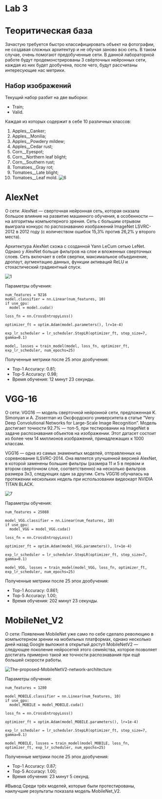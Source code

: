# Lab 3
# Теоритическая база
Зачастую требуется быстро классифицировать объект на фотографии, не создавая сложных архитектур и не обучая заново всю сеть. В таком случае, очень помогают предобученные сети. 
В данной лабораторной работе будут продемонстрированы 3 свёрточных нейронных сети, каждая из них будет дообучена, после чего, будут рассчитаны интересующие нас метрики.
## Набор изображений
Текущий набор разбит на две выборки:
 * Train;
 * Valid.
 
Каждая из которых содержит в себе 10 различных классов:
1. Apples__Canker;
2. Apples__Monilia;
3. Apples__Powdery mildew;
4. Apples__Сedar rust;
5. Corn__Eyespot;
6. Corn__Northern leaf blight;
7. Corn__Southern rust;
8. Tomatoes__Gray rot;
9. Tomatoes__Late blight;
10. Tomatoes__Leaf mold.
![6](https://user-images.githubusercontent.com/82668230/205057629-c4a4c0f1-af1b-4e70-b334-0a6184a42a20.jpg)

# AlexNet
О сети: AlexNet — сверточная нейронная сеть, которая оказала большое влияние на развитие машинного обучения, в особенности — на алгоритмы компьютерного зрения. Сеть с большим отрывом выиграла конкурс по распознаванию изображений ImageNet LSVRC-2012 в 2012 году (с количеством ошибок 15,3% против 26,2% у второго места).

Архитектура AlexNet схожа с созданной Yann LeCum сетью LeNet. Однако у AlexNet больше фильтров на слое и вложенных сверточных слоев. Сеть включает в себя свертки, максимальное объединение, дропаут, аугментацию данных, функции активаций ReLU и стохастический градиентный спуск.

![1](https://user-images.githubusercontent.com/82668230/205058643-81e36989-dae1-49b6-b827-a8dccd975cbb.png)

Параметры обучения:
  ```
num_features = 9216
model.classifier = nn.Linear(num_features, 10)
if use_gpu:
    model = model.cuda()

loss_fn = nn.CrossEntropyLoss()

optimizer_ft = optim.Adam(model.parameters(), lr=1e-4)

exp_lr_scheduler = lr_scheduler.StepLR(optimizer_ft, step_size=7, gamma=0.1)
```
  ```
model, losses = train_model(model, loss_fn, optimizer_ft, exp_lr_scheduler, num_epochs=25)
```
Полученные метрики после 25 эпох дообучения:
* Top-1 Accuracy: 0.81;
* Top-5 Accuracy: 0.98;
* Время обучения: 12 минут 23 секунды.

# VGG-16
О сети: VGG16 — модель сверточной нейронной сети, предложенная K. Simonyan и A. Zisserman из Оксфордского университета в статье “Very Deep Convolutional Networks for Large-Scale Image Recognition”. Модель достигает точности 92.7% — топ-5, при тестировании на ImageNet в задаче распознавания объектов на изображении. Этот датасет состоит из более чем 14 миллионов изображений, принадлежащих к 1000 классам.

VGG16 — одна из самых знаменитых моделей, отправленных на соревнование ILSVRC-2014. Она является улучшенной версией AlexNet, в которой заменены большие фильтры (размера 11 и 5 в первом и втором сверточном слое, соответственно) на несколько фильтров размера 3х3, следующих один за другим. Сеть VGG16 обучалась на протяжении нескольких недель при использовании видеокарт NVIDIA TITAN BLACK.

![7](https://user-images.githubusercontent.com/82668230/205060100-549f0383-a75f-44d2-833c-f0e5588623f7.jpg)

Параметры обучения:
  ```
num_features = 25088

model_VGG.classifier = nn.Linear(num_features, 10)
if use_gpu:
    model_VGG = model_VGG.cuda()

loss_fn = nn.CrossEntropyLoss()

optimizer_ft = optim.Adam(model_VGG.parameters(), lr=1e-4)

exp_lr_scheduler = lr_scheduler.StepLR(optimizer_ft, step_size=7, gamma=0.1)
```
  ```
model_VGG, losses = train_model(model_VGG, loss_fn, optimizer_ft, exp_lr_scheduler, num_epochs=25)
```
Полученные метрики после 25 эпох дообучения:
* Top-1 Accuracy: 0.861;
* Top-5 Accuracy: 1.00;
* Время обучения: 202 минут 23 секунды.

# MobileNet_V2
О сети: Появление MobileNet уже само по себе сделало революцию в компьютерном зрении на мобильных платформах, однако несколько дней назад Google выложил в открытый доступ MobileNetV2 — следующее поколение нейросетей этого семейства, которое позволяет достигать примерно такой же точности распознавания при ещё большей скорости работы.

![The-proposed-MobileNetV2-network-architecture](https://user-images.githubusercontent.com/82668230/205063457-b1964d15-4f4b-40a5-9eb3-4f8c3c7bf92a.png)

Параметры обучения:
  ```
num_features = 1280

model_MOBILE.classifier = nn.Linear(num_features, 10)
if use_gpu:
    model_MOBILE = model_MOBILE.cuda()

loss_fn = nn.CrossEntropyLoss()

optimizer_ft = optim.Adam(model_MOBILE.parameters(), lr=1e-4)

exp_lr_scheduler = lr_scheduler.StepLR(optimizer_ft, step_size=7, gamma=0.1)
```
  ```
model_MOBILE, losses = train_model(model_MOBILE, loss_fn, optimizer_ft, exp_lr_scheduler, num_epochs=25)
```
Полученные метрики после 25 эпох дообучения:
* Top-1 Accuracy: 0.87;
* Top-5 Accuracy: 1.00;
* Время обучения: 23 минут 5 секунд.

#Вывод
Среди трёх моделей, которые были протестированы, наилучшие результаты показала модель MobileNet_V2.

